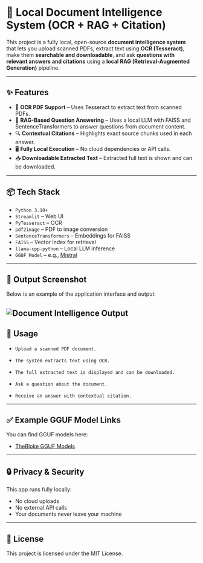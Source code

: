 # 🧠 Local Document Intelligence System (OCR + RAG + Citation)

This project is a fully local, open-source **document intelligence system** that lets you upload scanned PDFs, extract text using **OCR (Tesseract)**, make them **searchable and downloadable**, and ask **questions with relevant answers and citations** using a **local RAG (Retrieval-Augmented Generation)** pipeline.

---

## ✨ Features

- 🧾 **OCR PDF Support** – Uses Tesseract to extract text from scanned PDFs.
- 🧠 **RAG-Based Question Answering** – Uses a local LLM with FAISS and SentenceTransformers to answer questions from document content.
- 🔍 **Contextual Citations** – Highlights exact source chunks used in each answer.
- 🖥️ **Fully Local Execution** – No cloud dependencies or API calls.
- 📥 **Downloadable Extracted Text** – Extracted full text is shown and can be downloaded.

---

## 📦 Tech Stack

- `Python 3.10+`
- `Streamlit` – Web UI
- `PyTesseract` – OCR
- `pdf2image` – PDF to image conversion
- `SentenceTransformers` – Embeddings for FAISS
- `FAISS` – Vector index for retrieval
- `llama-cpp-python` – Local LLM inference
- `GGUF Model` – e.g., [Mistral](https://huggingface.co/TheBloke/Mistral-7B-Instruct-v0.1-GGUF)

---
## 📸 Output Screenshot

Below is an example of the application interface and output:

![Document Intelligence Output](assets/output.jpg)
--- 
## 📝 Usage
- `Upload a scanned PDF document.`

- `The system extracts text using OCR.`

- `The full extracted text is displayed and can be downloaded.`

- `Ask a question about the document.`

- `Receive an answer with contextual citation.`
---

## ✅ Example GGUF Model Links

You can find GGUF models here:

- [TheBloke GGUF Models](https://huggingface.co/TheBloke)

---

## 🔒 Privacy & Security

This app runs fully locally:

- No cloud uploads  
- No external API calls  
- Your documents never leave your machine

---

## 📄 License

This project is licensed under the MIT License.

